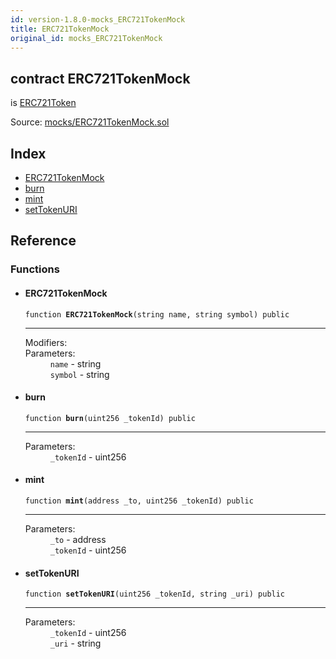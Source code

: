 ```yaml
---
id: version-1.8.0-mocks_ERC721TokenMock
title: ERC721TokenMock
original_id: mocks_ERC721TokenMock
---
```


<div class="contract-doc"><div class="contract"><h2 class="contract-header"><span class="contract-kind">contract</span> ERC721TokenMock</h2><p class="base-contracts"><span>is</span> <a href="token_ERC721_ERC721Token.html">ERC721Token</a></p><div class="source">Source: <a href="https://github.com/OpenZeppelin/zeppelin-solidity/blob/v1.8.0/contracts/mocks/ERC721TokenMock.sol" target="_blank">mocks/ERC721TokenMock.sol</a></div></div><div class="index"><h2>Index</h2><ul><li><a href="mocks_ERC721TokenMock.html#ERC721TokenMock">ERC721TokenMock</a></li><li><a href="mocks_ERC721TokenMock.html#burn">burn</a></li><li><a href="mocks_ERC721TokenMock.html#mint">mint</a></li><li><a href="mocks_ERC721TokenMock.html#setTokenURI">setTokenURI</a></li></ul></div><div class="reference"><h2>Reference</h2><div class="functions"><h3>Functions</h3><ul><li><div class="item function"><span id="ERC721TokenMock" class="anchor-marker"></span><h4 class="name">ERC721TokenMock</h4><div class="body"><code class="signature">function <strong>ERC721TokenMock</strong><span>(string name, string symbol) </span><span>public </span></code><hr/><dl><dt><span class="label-modifiers">Modifiers:</span></dt><dd></dd><dt><span class="label-parameters">Parameters:</span></dt><dd><div><code>name</code> - string</div><div><code>symbol</code> - string</div></dd></dl></div></div></li><li><div class="item function"><span id="burn" class="anchor-marker"></span><h4 class="name">burn</h4><div class="body"><code class="signature">function <strong>burn</strong><span>(uint256 _tokenId) </span><span>public </span></code><hr/><dl><dt><span class="label-parameters">Parameters:</span></dt><dd><div><code>_tokenId</code> - uint256</div></dd></dl></div></div></li><li><div class="item function"><span id="mint" class="anchor-marker"></span><h4 class="name">mint</h4><div class="body"><code class="signature">function <strong>mint</strong><span>(address _to, uint256 _tokenId) </span><span>public </span></code><hr/><dl><dt><span class="label-parameters">Parameters:</span></dt><dd><div><code>_to</code> - address</div><div><code>_tokenId</code> - uint256</div></dd></dl></div></div></li><li><div class="item function"><span id="setTokenURI" class="anchor-marker"></span><h4 class="name">setTokenURI</h4><div class="body"><code class="signature">function <strong>setTokenURI</strong><span>(uint256 _tokenId, string _uri) </span><span>public </span></code><hr/><dl><dt><span class="label-parameters">Parameters:</span></dt><dd><div><code>_tokenId</code> - uint256</div><div><code>_uri</code> - string</div></dd></dl></div></div></li></ul></div></div></div>
